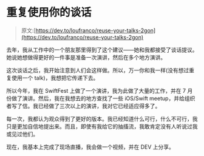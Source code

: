 # 重复使用你的谈话

> 原文:[https://dev.to/loufranco/reuse-your-talks-2gon](https://dev.to/loufranco/reuse-your-talks-2gon)

去年，我从工作中的一个朋友那里得到了这个建议——她和我都接受了谈话提议。她说她想做得更好的一件事是准备一次演讲，然后在多个地方演讲。

这次谈话之后，我开始注意到人们会这样做。所以，万一你和我一样(没有想过重复使用一个 talk)，我想把它传递下去。

所以今年，我在 SwiftFest 上做了一个演讲，我为此做了大量的工作，并在 7 月份做了演讲。然后，我在我想去的地方查找了一些 iOS/Swift meetup，并给组织者写了信。我已经做了三次以上的演讲，我对它已经适应得多了。

每一次，我都认为观众得到了更好的版本。我已经知道什么可行，什么不可行，我只是更加自信地提出来。而且，即使有我给它的抽搐流，我敢肯定没有人听说过我或见过他们。

现在，我基本上完成了现场直播，我会做一个视频，并在 DEV 上分享。